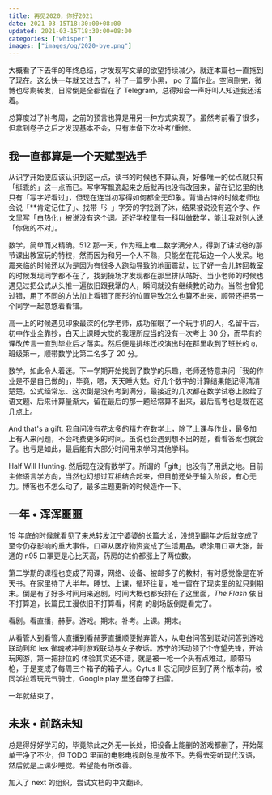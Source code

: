 ```yaml
---
title: 再见2020，你好2021
date: 2021-03-15T18:30:00+08:00
updated: 2021-03-15T18:30:00+08:00
categories: ["whisper"]
images: ["images/og/2020-bye.png"]
---
```


大概看了下去年的年终总结，才发现写文章的欲望持续减少，就连本篇也一直拖到了现在。这么快一年就又过去了，补了一篇罗小黑， po 了篇作业。空间删完，微博也尽剩转发，日常倒是全都留在了 Telegram，总得知会一声好叫人知道我还活着。<!--more-->

总算度过了补考周，之前的预言也算是用另一种方式实现了。虽然考前看了很多，但拿到卷子之后才发现基本不会，只有准备下次补考/重修。

## 我一直都算是一个天赋型选手

从识字开始便应该认识到这一点，读书的时候也不算认真，好像唯一的优点就只有「挺乖的」这一点而已。写字写飘逸起来之后就再也没有改回来，留在记忆里的也只有「写字好看过」，但现在连当初写得如何都全无印象。背诵古诗的时候老师也会说「\*\*肯定记住了」、找带「氵」字旁的字找到了沐，结果被说没有这个字、作文里写「白热化」被说没有这个词。还好学校里有一科叫做数学，能让我对别人说「你做的不对」。

数学，简单而又精确。512 那一天，作为班上唯二数学满分人，得到了讲试卷的那节课出教室玩的特权，然而因为和另一个人不熟，只能坐在花坛边一个人发呆。地震来临的时候还以为是因为有很多人跑动导致的地面震动，过了好一会儿转回教室的时候发现同学都不在了，找到操场才发现都在那里排队站好。当小老师的时候也遇见过把公式从头推一遍依旧跟我犟的人，瞬间就没有继续教的动力。当然也曾犯过错，用了不同的方法加上看错了图形的位置导致怎么也算不出来，顺带还把另一个同学一起忽悠着看错。

高一上的时候遇见印象最深的化学老师，成功催眠了一个玩手机的人，名留千古。初中作业全靠抄，白天上课睡大觉的我理所应当的没有一次考上 30 分，而早有的课改传言一直到毕业后才落实。然后便是排练迁校演出时在群里收到了班长的 `@`，班级第一，顺带数学比第二名多了 20 分。

数学，如此令人着迷。下一学期开始找到了数学的乐趣，老师还特意来问「我的作业是不是自己做的」，毕竟，嗯，天天睡大觉。好几个数字的计算结果能记得清清楚楚，公式经常忘、这次倒是没有考到满分，最接近的几次都在数学试卷上败给了语文题、后来计算量渐大，留在最后的那一题经常算不出来，最后高考也是栽在这几点上。

And that's a gift. 我自问没有花太多的精力在数学上，除了上课与作业，最多加上有人来问题，不会耗费更多的时间。虽说也会遇到想不出的题，看看答案也就会了。也亏是如此，最后能有大部分时间用来学习其他学科。

Half Will Hunting. 然后现在没有数学了。所谓的「gift」也没有了用武之地。目前主修语言学方向，当然也幻想过互相结合起来，但目前还处于输入阶段，有心无力。博客也不怎么动了，最多主题更新的时候造作一下。

## 一年 • 浑浑噩噩

19 年底的时候就看见了来总转发江宁婆婆的长篇大论，没想到翻年之后就变成了至今仍存影响的重大事件，口罩从医疗物资变成了生活用品，喷涂用口罩大涨，普通的 n95 口罩更是心比天高，药房的进价都涨上了两位数。

第二学期的课程也变成了网课，网络、设备、被邮多了的教材，有时感觉像是在听天书。在家里待了大半年，睡觉、上课，循环往复，唯一留在了现实里的就只剩期末。倒是有了好多时间用来追剧，时间大概也都安排在了这里面，*The Flash* 依旧不打算追，长篇民工漫依旧不打算看，柯南 的剧场版倒是看完了。

看剧。看直播，赫萝。游戏。期末。补考。上课。期末。

从看管人到看管人直播到看赫萝直播顺便抛弃管人，从电台问答到联动问答到游戏联动到和 lex 雀魂被冲到游戏联动与女子夜话。苏宁的活动领了个守望先锋，开始玩网游，第一把排位的 体验其实还不错，就是被一枪一个头有点难过，顺带马枪，于是变成了每周三个箱子的箱子人。Cytus Ⅱ 忘记同步回到了两个版本前，被同学拉着玩元气骑士，Google play 里还自带了扫雷。

一年就结束了。

## 未来 • 前路未知

总是得好好学习的，毕竟除此之外无一长处，把设备上能删的游戏都删了，开始菜单干净了不少，但 TODO 里面的电影电视剧总是放不下。先得去旁听现代汉语，然后就是上课少睡觉。希望能有所改善。

加入了 next 的组织，尝试文档的中文翻译。